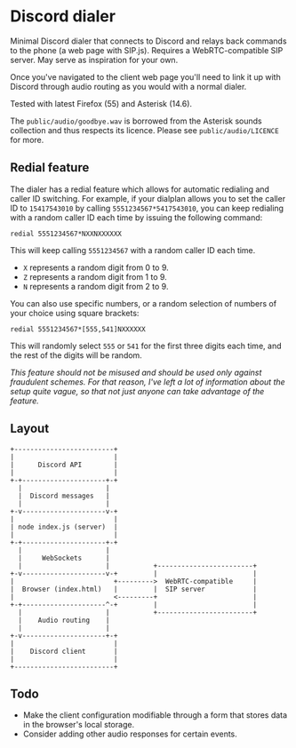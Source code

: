 # Discord dialer

Minimal Discord dialer that connects to Discord and relays back commands to the phone (a web page with SIP.js). Requires a WebRTC-compatible SIP server. May serve as inspiration for your own.

Once you've navigated to the client web page you'll need to link it up with Discord through audio routing as you would with a normal dialer.

Tested with latest Firefox (55) and Asterisk (14.6).

The `public/audio/goodbye.wav` is borrowed from the Asterisk sounds collection and thus respects its licence. Please see `public/audio/LICENCE` for more.

## Redial feature

The dialer has a redial feature which allows for automatic redialing and caller ID switching. For example, if your dialplan allows you to set the caller ID to `15417543010` by calling `5551234567*5417543010`, you can keep redialing with a random caller ID each time by issuing the following command:

`redial 5551234567*NXXNXXXXXX`

This will keep calling `5551234567` with a random caller ID each time.

* `X` represents a random digit from 0 to 9.
* `Z` represents a random digit from 1 to 9.
* `N` represents a random digit from 2 to 9.

You can also use specific numbers, or a random selection of numbers of your choice using square brackets:

`redial 5551234567*[555,541]NXXXXXX`

This will randomly select `555` or `541` for the first three digits each time, and the rest of the digits will be random.

*This feature should not be misused and should be used only against fraudulent schemes. For that reason, I've left a lot of information about the setup quite vague, so that not just anyone can take advantage of the feature.*

## Layout

```
+-------------------------+
|                         |
|      Discord API        |
|                         |
+-+---------------------+-+
  |                     |
  |  Discord messages   |
  |                     |
+-v---------------------v-+
|                         |
| node index.js (server)  |
|                         |
+-+---------------------+-+
  |                     |
  |     WebSockets      |
  |                     |           +------------------------+
+-v---------------------v-+         |                        |
|                         +--------->  WebRTC-compatible     |
|  Browser (index.html)   |         |  SIP server            |
|                         <---------+                        |
+-+---------------------^-+         |                        |
  |                     |           +------------------------+
  |    Audio routing    |
  |                     |
+-v---------------------+-+
|                         |
|    Discord client       |
|                         |
+-------------------------+
```

## Todo

* Make the client configuration modifiable through a form that stores data in the browser's local storage.
* Consider adding other audio responses for certain events.
